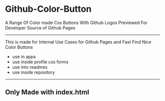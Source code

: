 # Github-Color-Button
A Range Of Color made Css Buttons With Github Logos Previewed For Developer Source of Github Pages

----------


This is made for Internal Use Cases for Github Pages and Fast Find Nice Color Buttons
- use in apps
- use inside profile css forms
- use into readmes
- use inside repository

---------------

## Only Made with index.html
